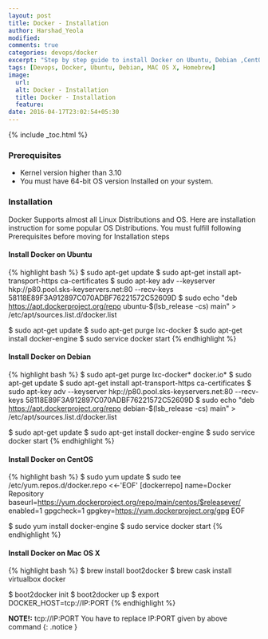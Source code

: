 ```yaml
---
layout: post
title: Docker - Installation
author: Harshad_Yeola
modified:
comments: true
categories: devops/docker
excerpt: "Step by step guide to install Docker on Ubuntu, Debian ,CentOS & Mac"
tags: [Devops, Docker, Ubuntu, Debian, MAC OS X, Homebrew]
image:
  url:
  alt: Docker - Installation
  title: Docker - Installation
  feature:
date: 2016-04-17T23:02:54+05:30
---
```



{% include _toc.html %}


### Prerequisites
- Kernel version higher than 3.10
- You must have 64-bit OS version Installed on your system.

### Installation

Docker Supports almost all Linux Distributions and OS. Here are installation instruction for some popular OS Distributions. You must fulfill following Prerequisites before moving for Installation steps

#### Install Docker on Ubuntu
{% highlight bash %}
$ sudo apt-get update
$ sudo apt-get install apt-transport-https ca-certificates
$ sudo apt-key adv --keyserver hkp://p80.pool.sks-keyservers.net:80 --recv-keys 58118E89F3A912897C070ADBF76221572C52609D
$ sudo echo "deb https://apt.dockerproject.org/repo ubuntu-$(lsb_release -cs) main" > /etc/apt/sources.list.d/docker.list

$ sudo apt-get update
$ sudo apt-get purge lxc-docker
$ sudo apt-get install docker-engine
$ sudo service docker start
{% endhighlight %}

#### Install Docker on Debian

{% highlight bash %}
$ sudo apt-get purge lxc-docker* docker.io*
$ sudo apt-get update
$ sudo apt-get install apt-transport-https ca-certificates
$ sudo apt-key adv --keyserver hkp://p80.pool.sks-keyservers.net:80 --recv-keys 58118E89F3A912897C070ADBF76221572C52609D
$ sudo echo "deb https://apt.dockerproject.org/repo debian-$(lsb_release -cs) main" > /etc/apt/sources.list.d/docker.list

$ sudo apt-get update
$ sudo apt-get install docker-engine
$ sudo service docker start
{% endhighlight %}

#### Install Docker on CentOS
{% highlight bash %}
$ sudo yum update
$ sudo tee /etc/yum.repos.d/docker.repo <<-'EOF'
[dockerrepo]
name=Docker Repository
baseurl=https://yum.dockerproject.org/repo/main/centos/$releasever/
enabled=1
gpgcheck=1
gpgkey=https://yum.dockerproject.org/gpg
EOF

$ sudo yum install docker-engine
$ sudo service docker start
{% endhighlight %}

#### Install Docker on Mac OS X
{% highlight bash %}
$ brew install boot2docker
$ brew cask install virtualbox docker

$ boot2docker init
$ boot2docker up
$ export DOCKER_HOST=tcp://IP:PORT
{% endhighlight %}

**NOTE!:** tcp://IP:PORT You have to replace IP:PORT given by above command
{: .notice }
